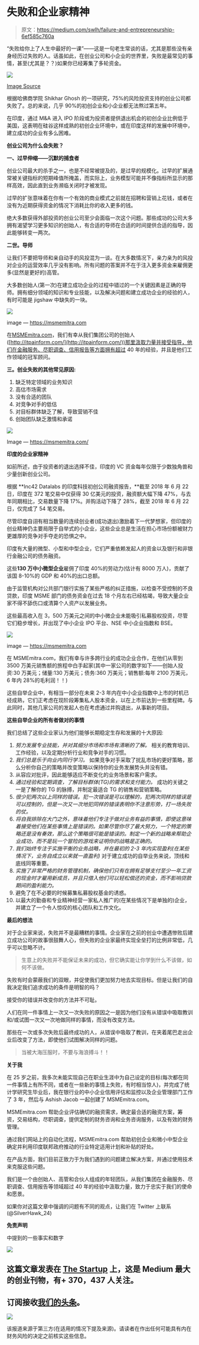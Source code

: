 # 失败和企业家精神

> 原文：<https://medium.com/swlh/failure-and-entrepreneurship-6ef585c760a>

“失败给你上了人生中最好的一课”——这是一句老生常谈的话，尤其是那些没有亲身经历过失败的人。话虽如此，在创业公司和小企业的世界里，失败是最常见的事情，甚至(尤其是？？)如果你已经筹集了多轮资金。

![](img/bef1f7317ad5d50e41fd9af172ebb737.png)

[Image Source](https://bizztor.com/in/wp-content/uploads/sites/11/2017/03/10-Commandments-of-Entrepreneurship.png)

根据哈佛商学院 Shikhar Ghosh 的一项研究，75%的风险投资支持的创业公司都失败了。总的来说，几乎 90%的初创企业和小企业都无法熬过第五年。

在印度，通过 M&A 进入 IPO 阶段或为投资者提供退出机会的初创企业比例低于美国，这表明在硅谷这样成熟的初创企业环境中，或在印度这样的发展中环境中，建立成功的企业有多么困难。

**创业公司为什么会失败？**

**一、过早伸缩——沉默的捕食者**

创业公司最大的杀手之一，也是不经常被提及的，是过早的规模化。过早的扩展通常被关键指标的短期峰值所掩盖，而实际上，业务模型可能并不像指标所显示的那样高效，因此直到业务濒临关闭时才被发现。

过早的扩张意味着在你有一个有效的商业模式之前就在招聘和营销上花钱，或者在没有为近期获得资金的情况下消耗比你的收入更多的钱。

绝大多数获得外部投资的创业公司至少会面临一次这个问题。那些成功的公司大多拥有渴望学习更多知识的创始人，有合适的导师在合适的时间提供合适的指导，因此能够转变一两次。

**二世。导师**

让我们不要把导师和亲自动手的风投混为一谈。在大多数情况下，亲力亲为的风投对企业的运营效率几乎没有影响。所有问题的答案并不在于注入更多资金来雇佣更多(显然是更好的)高管。

大多数创始人(第一次)在建立成功企业的过程中错过的一个关键因素是正确的导师。拥有细分领域的知识和专业技能，以及解决问题和建立成功企业的经验的人，有时可能是 jigshaw 中缺失的一块。

![](img/6883d4dbd385ba9e45a0df92b8a783dd.png)

image — https://msmemitra.com

在[MSMEmitra.com](https://msmemitra.com)，我们有幸从我们集团公司的创始人([http://itpainform.com/](http://itpainform.com/))那里汲取力量并接受指导，他们在金融服务、尽职调查、信用报告等方面拥有超过 40 年的经验，并且是他们工作领域的冠军顾问。

**三。创业失败的其他常见原因:**

1.  缺乏特定领域的业务知识
2.  高估市场需求
3.  没有合适的团队
4.  对竞争对手的低估
5.  对目标群体缺乏了解，导致营销不佳
6.  创始团队缺乏激情和承诺

![](img/8ffded4109e7202feb1c24b74d5bf54a.png)

Image — https://msmemitra.com/

**印度的企业家精神**

如前所述，由于投资者的退出选择不佳，印度的 VC 资金每年仅限于少数独角兽和少量创新创业公司。

根据 **Inc42 Datalabs 的印度科技初创公司融资报告，**截至 2018 年 6 月 22 日，印度在 372 笔交易中仅获得 30 亿美元的投资，融资额大幅下降 47%，与去年同期相比，交易数量下降 17%。并购活动下降了 28%，截至 2018 年 6 月 22 日，仅完成了 54 笔交易。

尽管印度自诩有相当数量的连续创业者(成功退出)激励着下一代梦想家，但印度的创业精神仍主要局限于自举式的小企业，这些企业总是生活在担心市场份额被财力更雄厚的竞争对手夺走的恐惧之中。

印度有大量的微型、小型和中型企业，它们严重依赖发起人的资金以及银行和非银行金融公司的债务融资。

这些**130 万中小微型企业**雇佣了印度 40%的劳动力(估计有 8000 万人)，贡献了该国 8-10%的 GDP 和 40%的出口总额。

由于监管机构对公共部门银行实施了某些严格的纠正措施，以检查不受控制的不良贷款，印度 MSME 部门的债务资金在过去 18 个月左右已经枯竭，导致大量企业家不得不舔伤口或清算个人资产以发展业务。

这些最高收入在 3，500 万美元之间的中小微企业未能吸引私募股权投资，尽管它们稳步增长，并出现了中小企业 IPO 平台、NSE 中小企业指数和 BSE。

![](img/6883d4dbd385ba9e45a0df92b8a783dd.png)

image — https://msmemitra.com

在 MSMEmitra.com，我们有幸与许多跨行业的成功企业合作，在他们从零到 3500 万美元销售额的旅程中白手起家(其中一家公司的数字如下——创始人投资:30 万美元；储量:130 万美元；债务:360 万美元；销售额:每年 2100 万美元，6 年内 28%的毛利润！！)

这些自举企业中，有相当一部分在未来 2-3 年内在中小企业指数中上市的时机已经成熟，它们正考虑在现阶段筹集私人股本资金，以在上市前达到一些里程碑。与此同时，其他几家公司的发起人也在考虑通过并购退出，从事新的项目。

**这些自举企业的所有者做对的事情**

我们总结了这些企业家认为他们能够长期稳定生存和发展的十大原因:

1.  *努力发展专业技能，并对其细分市场和市场有清晰的了解。*
    相关的教育培训、工作经验，以及定期分析行业和竞争对手的习惯。
2.  *我们总是乐于向业内同行学习。*
    如果竞争对手采取了扰乱市场的更好策略，那么分析你自己的策略并改变策略以保持你的业务发展势头并没有错。
3.  从容应对批评，因此能够适应不断变化的业务场景和客户需求。
4.  *通过经验和定期调查，了解目标群体(TG)的需求和支付能力。*
    成功的关键之一是了解你的 TG 的脉搏，并制定最适合 TG 的销售和营销策略。
5.  *很少犯两次以上同样的错误。犯一次错误是可以理解的，犯两次同样的错误是可以控制的，但是一次又一次地犯同样的错误表明你不注意形势，打一场失败的仗。*
6.  *将自我排除在大门之外，意味着他们专注于做对业务有益的事情，即使这意味着接受他们在某些事情上是错误的。如果尽管你尽了最大努力，一个特定的策略还是没有奏效，那么这个策略很可能是错误的。制定一个新的战略来帮助企业成功，而不是玩一个冒险的游戏来证明你的战略是正确的。*
7.  *我们始终专注于实施平衡的业务战略，并在最初的 2-3 年内实现盈利(在某些情况下，业务自成立以来就一直盈利)* 对于建立成功的自举业务来说，顶线和底线同等重要。
8.  *实施了非常严格的财务管理机制，确保他们只有在拥有足够支付至少一年工资的现金时才雇用新成员，并且只借入他们可以轻松偿还的资金，而不影响贷款期间的盈利能力。*
9.  避免了在不必要的时候募集私募股权基金的诱惑。
10.  以最大的勤奋和专业精神经营一家私人推广的(在某些情况下是单独的)企业，并建立了一个令人惊叹的核心团队和工作文化。

**最后的想法**

对于企业家来说，失败并不是最糟糕的事情。企业家在之前的创业中遭遇惨败后建立成功公司的故事很鼓舞人心，但失败的企业家最终实现全垒打的比例非常低，几乎可以忽略不计。

> 生意上的失败并不能保证未来的成功，但它确实能让你学到什么不该做，如何不该做。

失败有时会蒙蔽我们的双眼，并促使我们更加努力地去实现目标。但是让我们的自我决定我们追求成功的条件是明智的吗？

接受你的错误并改变你的方法并不可耻。

人们在同一件事情上一次又一次失败的原因之一是因为他们没有从错误中吸取教训和/或试图一次又一次地做同样的事情，而没有改变方法。

那些在一次或多次失败后最终成功的人，从错误中吸取了教训，在夹着尾巴走出企业后改变了方法，即使他们试图解决同样的问题。

> 当被大海压服时，不要与海浪搏斗！！

**关于我**

在 25 岁之前，我多次未能实现自己在职业生涯中为自己设定的目标(每次都在同一件事情上有所不同，或者在一些新的事情上失败，有时相当惊人)，并完成了统计学研究生毕业后，我在银行业的中小企业信用评估和监控以及企业管理部门工作了 3 年，然后与 Ashish Jacob 一起创建了 MSMEmitra.com。

MSMEmitra.com 帮助企业评估确切的融资需求，确定最合适的融资方案，筹资，交易结构，尽职调查，提供定制的财务咨询和业务咨询服务，以及有效的财务管理。

通过我们网站上的自动化流程，MSMEmitra.com 帮助初创企业和微小中型企业确定并利用印度联邦政府推动的行业特定适用计划和补贴的好处。

在产品方面，我们目前正致力于为我们遇到的问题建立解决方案，并通过使用技术来克服这些问题。

我们是一个由创始人、高管和合伙人组成的年轻团队，从我们集团在金融服务、尽职调查、信用报告等领域超过 40 年的经验中汲取力量，致力于忠实于我们的使命和愿景。

如果你对这篇文章中强调的问题有不同的观点，让我们在 Twitter 上联系(@SilverHawk_24)

**免责声明**

中提到的一些事实和数字

[![](img/308a8d84fb9b2fab43d66c117fcc4bb4.png)](https://medium.com/swlh)

## 这篇文章发表在 [The Startup](https://medium.com/swlh) 上，这是 Medium 最大的创业刊物，有+ 370，437 人关注。

## 订阅接收[我们的头条](http://growthsupply.com/the-startup-newsletter/)。

[![](img/b0164736ea17a63403e660de5dedf91a.png)](https://medium.com/swlh)

该报道来源于第三方(在适用的情况下提及来源)。请读者在作出任何可能具有内在财务风险的决定之前核实这些信息。